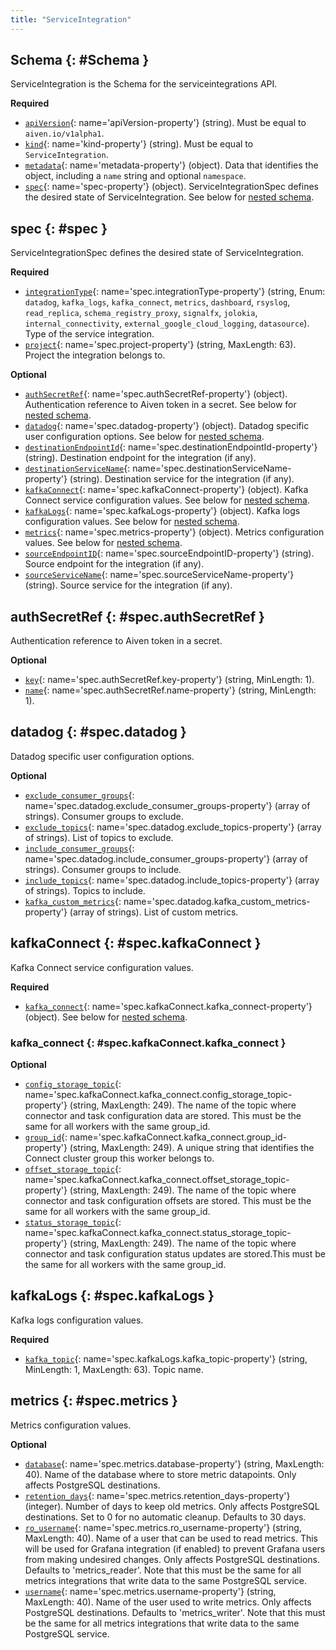 ```yaml
---
title: "ServiceIntegration"
---
```


## Schema {: #Schema }

ServiceIntegration is the Schema for the serviceintegrations API.

**Required**

- [`apiVersion`](#apiVersion-property){: name='apiVersion-property'} (string). Must be equal to `aiven.io/v1alpha1`.
- [`kind`](#kind-property){: name='kind-property'} (string). Must be equal to `ServiceIntegration`.
- [`metadata`](#metadata-property){: name='metadata-property'} (object). Data that identifies the object, including a `name` string and optional `namespace`.
- [`spec`](#spec-property){: name='spec-property'} (object). ServiceIntegrationSpec defines the desired state of ServiceIntegration. See below for [nested schema](#spec).

## spec {: #spec }

ServiceIntegrationSpec defines the desired state of ServiceIntegration.

**Required**

- [`integrationType`](#spec.integrationType-property){: name='spec.integrationType-property'} (string, Enum: `datadog`, `kafka_logs`, `kafka_connect`, `metrics`, `dashboard`, `rsyslog`, `read_replica`, `schema_registry_proxy`, `signalfx`, `jolokia`, `internal_connectivity`, `external_google_cloud_logging`, `datasource`). Type of the service integration.
- [`project`](#spec.project-property){: name='spec.project-property'} (string, MaxLength: 63). Project the integration belongs to.

**Optional**

- [`authSecretRef`](#spec.authSecretRef-property){: name='spec.authSecretRef-property'} (object). Authentication reference to Aiven token in a secret. See below for [nested schema](#spec.authSecretRef).
- [`datadog`](#spec.datadog-property){: name='spec.datadog-property'} (object). Datadog specific user configuration options. See below for [nested schema](#spec.datadog).
- [`destinationEndpointId`](#spec.destinationEndpointId-property){: name='spec.destinationEndpointId-property'} (string). Destination endpoint for the integration (if any).
- [`destinationServiceName`](#spec.destinationServiceName-property){: name='spec.destinationServiceName-property'} (string). Destination service for the integration (if any).
- [`kafkaConnect`](#spec.kafkaConnect-property){: name='spec.kafkaConnect-property'} (object). Kafka Connect service configuration values. See below for [nested schema](#spec.kafkaConnect).
- [`kafkaLogs`](#spec.kafkaLogs-property){: name='spec.kafkaLogs-property'} (object). Kafka logs configuration values. See below for [nested schema](#spec.kafkaLogs).
- [`metrics`](#spec.metrics-property){: name='spec.metrics-property'} (object). Metrics configuration values. See below for [nested schema](#spec.metrics).
- [`sourceEndpointID`](#spec.sourceEndpointID-property){: name='spec.sourceEndpointID-property'} (string). Source endpoint for the integration (if any).
- [`sourceServiceName`](#spec.sourceServiceName-property){: name='spec.sourceServiceName-property'} (string). Source service for the integration (if any).

## authSecretRef {: #spec.authSecretRef }

Authentication reference to Aiven token in a secret.

**Optional**

- [`key`](#spec.authSecretRef.key-property){: name='spec.authSecretRef.key-property'} (string, MinLength: 1). 
- [`name`](#spec.authSecretRef.name-property){: name='spec.authSecretRef.name-property'} (string, MinLength: 1). 

## datadog {: #spec.datadog }

Datadog specific user configuration options.

**Optional**

- [`exclude_consumer_groups`](#spec.datadog.exclude_consumer_groups-property){: name='spec.datadog.exclude_consumer_groups-property'} (array of strings). Consumer groups to exclude.
- [`exclude_topics`](#spec.datadog.exclude_topics-property){: name='spec.datadog.exclude_topics-property'} (array of strings). List of topics to exclude.
- [`include_consumer_groups`](#spec.datadog.include_consumer_groups-property){: name='spec.datadog.include_consumer_groups-property'} (array of strings). Consumer groups to include.
- [`include_topics`](#spec.datadog.include_topics-property){: name='spec.datadog.include_topics-property'} (array of strings). Topics to include.
- [`kafka_custom_metrics`](#spec.datadog.kafka_custom_metrics-property){: name='spec.datadog.kafka_custom_metrics-property'} (array of strings). List of custom metrics.

## kafkaConnect {: #spec.kafkaConnect }

Kafka Connect service configuration values.

**Required**

- [`kafka_connect`](#spec.kafkaConnect.kafka_connect-property){: name='spec.kafkaConnect.kafka_connect-property'} (object).  See below for [nested schema](#spec.kafkaConnect.kafka_connect).

### kafka_connect {: #spec.kafkaConnect.kafka_connect }

**Optional**

- [`config_storage_topic`](#spec.kafkaConnect.kafka_connect.config_storage_topic-property){: name='spec.kafkaConnect.kafka_connect.config_storage_topic-property'} (string, MaxLength: 249). The name of the topic where connector and task configuration data are stored. This must be the same for all workers with the same group_id.
- [`group_id`](#spec.kafkaConnect.kafka_connect.group_id-property){: name='spec.kafkaConnect.kafka_connect.group_id-property'} (string, MaxLength: 249). A unique string that identifies the Connect cluster group this worker belongs to.
- [`offset_storage_topic`](#spec.kafkaConnect.kafka_connect.offset_storage_topic-property){: name='spec.kafkaConnect.kafka_connect.offset_storage_topic-property'} (string, MaxLength: 249). The name of the topic where connector and task configuration offsets are stored. This must be the same for all workers with the same group_id.
- [`status_storage_topic`](#spec.kafkaConnect.kafka_connect.status_storage_topic-property){: name='spec.kafkaConnect.kafka_connect.status_storage_topic-property'} (string, MaxLength: 249). The name of the topic where connector and task configuration status updates are stored.This must be the same for all workers with the same group_id.

## kafkaLogs {: #spec.kafkaLogs }

Kafka logs configuration values.

**Required**

- [`kafka_topic`](#spec.kafkaLogs.kafka_topic-property){: name='spec.kafkaLogs.kafka_topic-property'} (string, MinLength: 1, MaxLength: 63). Topic name.

## metrics {: #spec.metrics }

Metrics configuration values.

**Optional**

- [`database`](#spec.metrics.database-property){: name='spec.metrics.database-property'} (string, MaxLength: 40). Name of the database where to store metric datapoints. Only affects PostgreSQL destinations.
- [`retention_days`](#spec.metrics.retention_days-property){: name='spec.metrics.retention_days-property'} (integer). Number of days to keep old metrics. Only affects PostgreSQL destinations. Set to 0 for no automatic cleanup. Defaults to 30 days.
- [`ro_username`](#spec.metrics.ro_username-property){: name='spec.metrics.ro_username-property'} (string, MaxLength: 40). Name of a user that can be used to read metrics. This will be used for Grafana integration (if enabled) to prevent Grafana users from making undesired changes. Only affects PostgreSQL destinations. Defaults to 'metrics_reader'. Note that this must be the same for all metrics integrations that write data to the same PostgreSQL service.
- [`username`](#spec.metrics.username-property){: name='spec.metrics.username-property'} (string, MaxLength: 40). Name of the user used to write metrics. Only affects PostgreSQL destinations. Defaults to 'metrics_writer'. Note that this must be the same for all metrics integrations that write data to the same PostgreSQL service.

